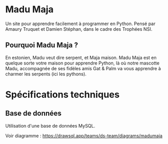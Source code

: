 # Madu Maja
Un site pour apprendre facilement à programmer en Python. Pensé par Amaury Truquet et Damien Stéphan, dans le cadre des Trophées NSI.

## Pourquoi Madu Maja ?
En estonien, Madu veut dire serpent, et Maja maison. Madu Maja est en quelque sorte votre maison pour apprendre Python, là où notre mascotte Madu, accompagnée de ses fidèles amis Gat & Palm va vous apprendre à charmer les serpents (ici les pythons).

# Spécifications techniques
## Base de données
Utilisation d'une base de données MySQL.

Voir diagramme : https://drawsql.app/teams/ds-team/diagrams/madumaja
